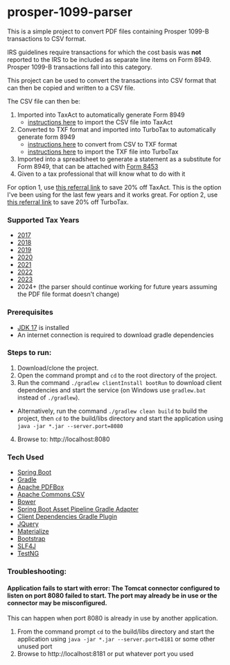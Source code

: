 # prosper-1099-parser
This is a simple project to convert PDF files containing Prosper 1099-B transactions to CSV format.

IRS guidelines require transactions for which the cost basis was **not** reported to the IRS to be included as separate line items on Form 8949. Prosper 1099-B transactions fall into this category.

This project can be used to convert the transactions into CSV format that can then be copied and written to a CSV file.

The CSV file can then be:
1. Imported into TaxAct to automatically generate Form 8949
    - [instructions here](https://www.taxact.com/support/881/2017/how-to-import-stock-information-using-a-csv-file-from-your-broker) to import the CSV file into TaxAct
2. Converted to TXF format and imported into TurboTax to automatically generate form 8949
    - [instructions here](https://github.com/MThoma202/prosper-1099-parser/issues/9) to convert from CSV to TXF format
    - [instructions here](https://ttlc.intuit.com/community/entering-importing/help/how-do-i-import-from-the-txf-file/00/25642) to import the TXF file into TurboTax
3. Imported into a spreadsheet to generate a statement as a substitute for Form 8949, that can be attached with [Form 8453](https://www.irs.gov/pub/irs-pdf/f8453.pdf)
4. Given to a tax professional that will know what to do with it

For option 1, use [this referral link](https://refer.taxact.com/s/MarkThomas14) to save 20% off TaxAct. This is the option I've been using for the last few years and it works great.
For option 2, use [this referral link](https://turbo.tax/tm7e7s3c) to save 20% off TurboTax.

### Supported Tax Years
- [2017]
- [2018]
- [2019]
- [2020]
- [2021]
- [2022]
- [2023]
- 2024+ (the parser should continue working for future years assuming the PDF file format doesn't change)

### Prerequisites
- [JDK 17] is installed
- An internet connection is required to download gradle dependencies

### Steps to run:
1. Download/clone the project. 
2. Open the command prompt and `cd` to the root directory of the project.
3. Run the command `./gradlew clientInstall bootRun` to download client dependencies and start the service (on Windows use `gradlew.bat` instead of `./gradlew`).
  - Alternatively, run the command `./gradlew clean build` to build the project, then `cd` to the build/libs directory and start the application using `java -jar *.jar --server.port=8080`
4. Browse to: http://localhost:8080

### Tech Used
* [Spring Boot]
* [Gradle]
* [Apache PDFBox]
* [Apache Commons CSV]
* [Bower]
* [Spring Boot Asset Pipeline Gradle Adapter]
* [Client Dependencies Gradle Plugin]
* [JQuery]
* [Materialize]
* [Bootstrap]
* [SLF4J]
* [TestNG]

### Troubleshooting:
#### Application fails to start with error: The Tomcat connector configured to listen on port 8080 failed to start. The port may already be in use or the connector may be misconfigured.
This can happen when port 8080 is already in use by another application.
1. From the command prompt `cd` to the build/libs directory and start the application using `java -jar *.jar --server.port=8181` or some other unused port
2. Browse to http://localhost:8181 or put whatever port you used

[2017]: https://www.irs.gov/pub/irs-prior/i8949--2017.pdf
[2018]: https://www.irs.gov/pub/irs-prior/i8949--2018.pdf
[2019]: https://www.irs.gov/pub/irs-prior/i8949--2019.pdf
[2020]: https://www.irs.gov/pub/irs-prior/i8949--2020.pdf
[2021]: https://www.irs.gov/pub/irs-prior/i8949--2021.pdf
[2022]: https://www.irs.gov/pub/irs-prior/i8949--2022.pdf
[2023]: https://www.irs.gov/pub/irs-prior/i8949--2023.pdf
[JDK 17]: https://adoptium.net/temurin/releases/?version=17
[Spring Boot]: http://projects.spring.io/spring-boot/
[Gradle]: http://gradle.org/
[Apache PDFBox]: https://pdfbox.apache.org/
[Apache Commons CSV]: https://commons.apache.org/proper/commons-csv/
[Bower]: https://github.com/bower/bower
[Spring Boot Asset Pipeline Gradle Adapter]: https://github.com/bertramdev/asset-pipeline/tree/master/asset-pipeline-spring-boot    
[Client Dependencies Gradle Plugin]: https://github.com/craigburke/client-dependencies-gradle
[JQuery]: https://github.com/jquery/jquery
[Materialize]: https://github.com/Dogfalo/materialize
[Bootstrap]: https://github.com/twbs/bootstrap
[SLF4J]: https://github.com/qos-ch/slf4j
[TestNG]: http://github.com/cbeust/testng/
